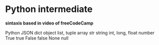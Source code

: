 # Python intermediate

**sintaxis based in video of freeCodeCamp**

Python JSON
dict object
list, tuple array
str string
int, long, float number
True true
False false
None null
